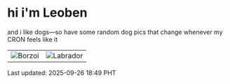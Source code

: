 # hi i'm Leoben

and i like dogs—so have some random dog pics that change whenever my CRON feels like it

|  |  |
|--------|----------|
| ![Borzoi](https://random-dog-vercel.vercel.app/api/random-borzoi?v=1758883752) | ![Labrador](https://random-dog-vercel.vercel.app/api/random-labrador?v=1758883752) |

Last updated: 2025-09-26 18:49 PHT
